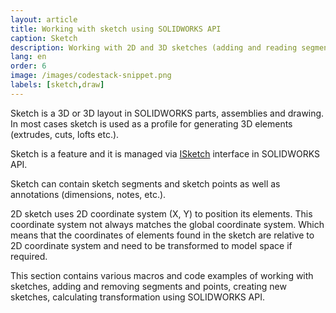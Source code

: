 ```yaml
---
layout: article
title: Working with sketch using SOLIDWORKS API
caption: Sketch
description: Working with 2D and 3D sketches (adding and reading segments, transformations, feature creation) using SOLIDWORKS API
lang: en
order: 6
image: /images/codestack-snippet.png
labels: [sketch,draw]
---
```

Sketch is a 3D or 3D layout in SOLIDWORKS parts, assemblies and drawing. In most cases sketch is used as a profile for generating 3D elements (extrudes, cuts, lofts etc.).

Sketch is a feature and it is managed via [ISketch](http://help.solidworks.com/2018/english/api/sldworksapi/SolidWorks.Interop.sldworks~SolidWorks.Interop.sldworks.ISketch.html) interface in SOLIDWORKS API.

Sketch can contain sketch segments and sketch points as well as annotations (dimensions, notes, etc.).

2D sketch uses 2D coordinate system (X, Y) to position its elements. This coordinate system not always matches the global coordinate system. Which means that the coordinates of elements found in the sketch are relative to 2D coordinate system and need to be transformed to model space if required.

This section contains various macros and code examples of working with sketches, adding and removing segments and points, creating new sketches, calculating transformation using SOLIDWORKS API.